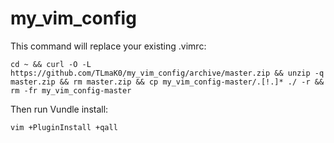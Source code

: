 # my_vim_config

This command will replace your existing .vimrc:

```cd ~ && curl -O -L https://github.com/TLmaK0/my_vim_config/archive/master.zip && unzip -q master.zip && rm master.zip && cp my_vim_config-master/.[!.]* ./ -r && rm -fr my_vim_config-master```

Then run Vundle install:

```vim +PluginInstall +qall```
